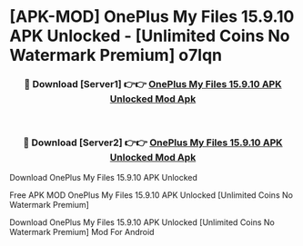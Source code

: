 # [APK-MOD] OnePlus My Files 15.9.10 APK Unlocked - [Unlimited Coins No Watermark Premium] o7lqn



<div align="center">
<h3>🔴 Download [Server1] 👉👉 <a href="https://momento.my/?title=OnePlus_My_Files_15.9.10_APK_Unlocked">OnePlus My Files 15.9.10 APK Unlocked Mod Apk</a></h3><br>

<h3>🔴 Download [Server2] 👉👉 <a href="https://momento.my/?title=OnePlus_My_Files_15.9.10_APK_Unlocked">OnePlus My Files 15.9.10 APK Unlocked Mod Apk</a></h3>
</div>



Download OnePlus My Files 15.9.10 APK Unlocked 

Free APK MOD OnePlus My Files 15.9.10 APK Unlocked [Unlimited Coins No Watermark Premium]

Download OnePlus My Files 15.9.10 APK Unlocked [Unlimited Coins No Watermark Premium] Mod For Android
